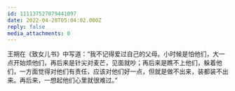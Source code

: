 ```yaml
---
id: 111137527879441097
date: 2022-04-20T05:04:02.000Z
reply: false
media_attachments: 0
---
```


王朔在《致女儿书》中写道：“我不记得爱过自己的父母。小时候是怕他们，大一点开始烦他们，再后来是针尖对麦芒，见面就吵；再后来是瞧不上他们，躲着他们，一方面觉得对他们有责任，应该对他们好一点，但就是做不出来，装都装不出来。再后来，一想起他们心里就很难过。”

